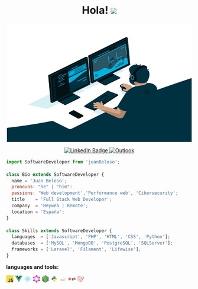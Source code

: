  <h1 align="center">
 Hola!
  <img src="https://media.giphy.com/media/hvRJCLFzcasrR4ia7z/giphy.gif" width="30px"/>
  </h1>
  <div align="center">
<img align="center" alt="GIF" src="https://github.com/juanbeloso/juanbeloso/blob/main/code.gif?raw=true" width="500" height="320" />
    </div>
    <p>
<div id="header" align="center">
  <div id="badges">
    <a href="https://www.linkedin.com/in/juan-antonio-beloso-daparte-253a7818/">
      <img src="https://img.shields.io/badge/LinkedIn-blue?style=for-the-badge&logo=linkedin&logoColor=white" alt="LinkedIn Badge"/>
    </a>
    </a>
  <a href="mailto:juan.belosoe@hotmail.com" target="_blank">
    <img  alt="Outlook" src="https://img.shields.io/badge/Microsoft_Outlook-0078D4?style=for-the-badge&logo=microsoft-outlook&logoColor=white" />
  </a>
  </div>
</div>
</p>

```js
import SoftwareDeveloper from 'juanBeloso';

class Bio extends SoftwareDeveloper {
  name = 'Juan Beloso';
  pronouns: "he" | "him":
  passions: 'Web development','Performance web', 'Cibersecurity';
  title    = 'Full Stack Web Developer';
  company  = 'Heyweb | Remote';
  location = 'España';
}

class Skills extends SoftwareDeveloper {
  languages  = ['Javascript', 'PHP', 'HTML', 'CSS', 'Python'];
  databases  = ['MySQL', 'MongoDB', 'PostgreSQL', 'SQLServer'];
  frameworks = ['Laravel', 'Filament', 'Lifewise'];
}
```
**languages and tools:**  

<code><img height="20" src="https://raw.githubusercontent.com/github/explore/80688e429a7d4ef2fca1e82350fe8e3517d3494d/topics/javascript/javascript.png"></code>
<code><img height="20" src="https://raw.githubusercontent.com/github/explore/80688e429a7d4ef2fca1e82350fe8e3517d3494d/topics/vue/vue.png"></code>
<code><img height="20" src="https://raw.githubusercontent.com/github/explore/80688e429a7d4ef2fca1e82350fe8e3517d3494d/topics/react/react.png"></code>
<code><img height="20" src="https://raw.githubusercontent.com/github/explore/5c058a388828bb5fde0bcafd4bc867b5bb3f26f3/topics/graphql/graphql.png"></code>
<code><img height="20" src="https://raw.githubusercontent.com/github/explore/80688e429a7d4ef2fca1e82350fe8e3517d3494d/topics/nodejs/nodejs.png"></code>
<code><img height="20" src="https://raw.githubusercontent.com/github/explore/80688e429a7d4ef2fca1e82350fe8e3517d3494d/topics/python/python.png"></code>
<code><img height="20" src="https://raw.githubusercontent.com/github/explore/80688e429a7d4ef2fca1e82350fe8e3517d3494d/topics/mysql/mysql.png"></code>
<code><img height="20" src="https://raw.githubusercontent.com/github/explore/80688e429a7d4ef2fca1e82350fe8e3517d3494d/topics/git/git.png"></code>
<code><img height="20" src="https://raw.githubusercontent.com/github/explore/80688e429a7d4ef2fca1e82350fe8e3517d3494d/topics/laravel/laravel.png"></code>
